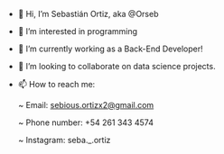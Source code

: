 - 👋 Hi, I’m Sebastián Ortiz, aka @Orseb
- 👀 I’m interested in programming
- 🌱 I’m currently working as a Back-End Developer!
- 💞️ I’m looking to collaborate on data science projects.
- 📫 How to reach me:

   ~ Email: sebious.ortizx2@gmail.com
   
   ~ Phone number: +54 261 343 4574
   
   ~ Instagram: seba._.ortiz

